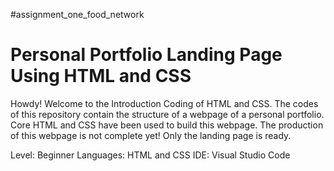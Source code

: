 #assignment_one_food_network

# Personal Portfolio Landing Page Using HTML and CSS

Howdy! Welcome to the Introduction Coding of HTML and CSS. The codes of this repository contain the structure of a webpage of a personal portfolio. Core HTML and CSS have been used to build this webpage. The production of this webpage is not complete yet! Only the landing page is ready.

Level: Beginner
Languages: HTML and CSS
IDE: Visual Studio Code
